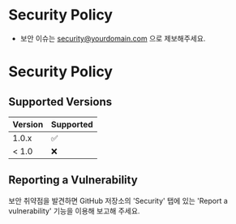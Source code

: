 ﻿# Security Policy

- 보안 이슈는 security@yourdomain.com 으로 제보해주세요.

# Security Policy

## Supported Versions

| Version | Supported          |
| ------- | ------------------ |
| 1.0.x   | :white_check_mark: |
| < 1.0   | :x:                |

## Reporting a Vulnerability

보안 취약점을 발견하면 GitHub 저장소의 'Security' 탭에 있는 'Report a vulnerability' 기능을 이용해 보고해 주세요.
